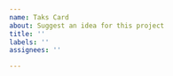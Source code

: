 ```yaml
---
name: Taks Card
about: Suggest an idea for this project
title: ''
labels: ''
assignees: ''

---
```




